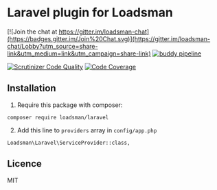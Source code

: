 # Laravel plugin for Loadsman

[![Join the chat at https://gitter.im/loadsman-chat](https://badges.gitter.im/Join%20Chat.svg)](https://gitter.im/loadsman-chat/Lobby?utm_source=share-link&utm_medium=link&utm_campaign=share-link)
[![buddy pipeline](https://app.buddy.works/misioisim/laravel-plugin/pipelines/pipeline/44836/badge.svg?token=0faadebe1d53e7decd78b17c97f6fa2ddbcbb82b826f0b1216e369f445599605 "buddy pipeline")](https://app.buddy.works/misioisim/laravel-plugin/pipelines/pipeline/44836)

[![Scrutinizer Code Quality](https://scrutinizer-ci.com/g/loadsman/laravel-plugin/badges/quality-score.png?b=master)](https://scrutinizer-ci.com/g/loadsman/laravel-plugin/?branch=master)
[![Code Coverage](https://scrutinizer-ci.com/g/loadsman/laravel-plugin/badges/coverage.png?b=master)](https://scrutinizer-ci.com/g/loadsman/laravel-plugin/?branch=master)

## Installation

1) Require this package with composer:
``` 
composer require loadsman/laravel
```

2) Add this line to `providers` array in `config/app.php`
```
Loadsman\Laravel\ServiceProvider::class,
```

## Licence
MIT
